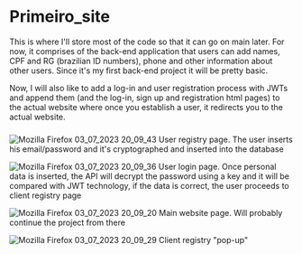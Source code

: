 # Primeiro_site
This is where I'll store most of the code so that it can go on main later. For now, it comprises of the back-end application that users can add names, CPF and RG (brazilian
ID numbers), phone and other information about other users. Since it's my first back-end project it will be pretty basic.

Now, I will also like to add a log-in and user registration process with JWTs and append them (and the log-in, sign up and registration html pages) to the actual website
where once you establish a user, it redirects you to the actual website.

###

![Mozilla Firefox 03_07_2023 20_09_43](https://github.com/Rakoski/Primeiro_site/assets/126481665/019ff774-e9c0-46e7-abb1-671795e1aa1c)
User registry page. The user inserts his email/password and it's cryptographed and inserted into the database

![Mozilla Firefox 03_07_2023 20_09_36](https://github.com/Rakoski/Primeiro_site/assets/126481665/f27e91f8-3da4-452c-86ef-280d1cf7b5f5)
User login page. Once personal data is inserted, the API will decrypt the password using a key and it will be compared with JWT technology, if the data is
correct, the user proceeds to client registry page

![Mozilla Firefox 03_07_2023 20_09_20](https://github.com/Rakoski/Primeiro_site/assets/126481665/69719514-dd2b-4d5e-ab89-d7ca4d34549c)
Main website page. Will probably continue the project from there

![Mozilla Firefox 03_07_2023 20_09_29](https://github.com/Rakoski/Primeiro_site/assets/126481665/f0f4a639-33ca-450d-9f5d-a94cf43ad401)
Client registry "pop-up"
